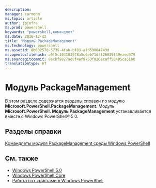 ```yaml
---
description: 
manager: carmonm
ms.topic: article
author: jpjofre
ms.prod: powershell
keywords: "powershell,командлет"
ms.date: 2016-12-12
title: "Модуль PackageManagement"
ms.technology: powershell
ms.assetid: 8b632570-5739-4fab-bf09-a1d59004743d
ms.openlocfilehash: a9f5c104103678a5c6eb71df126039f49eaed979
ms.sourcegitcommit: 8acbf9827ad8f4ef9753f826ecaff58495ca51b0
translationtype: HT
---
```

# <a name="packagemanagement-module"></a>Модуль PackageManagement
В этом разделе содержатся разделы справки по модулю **Microsoft.PowerShell.PackageManagement**. Модуль **Microsoft.PowerShell. Модуль PackageManagement** устанавливается вместе с Windows PowerShell® 5.0.

## <a name="help-topics"></a>Разделы справки
[Командлеты модуля PackageManagement среды Windows PowerShell](http://technet.microsoft.com/library/dn890706(v=wps.640).aspx)

## <a name="see-also"></a>См. также
- [Windows PowerShell 5.0](Windows-PowerShell-5.0.md)
- [Windows PowerShell Core](https://technet.microsoft.com/en-us/library/4b75f1e4-f327-48f3-92ab-bf5435094d41)
- [Работа со скриптами в Windows PowerShell](../../getting-started/fundamental/Scripting-with-Windows-PowerShell.md)

